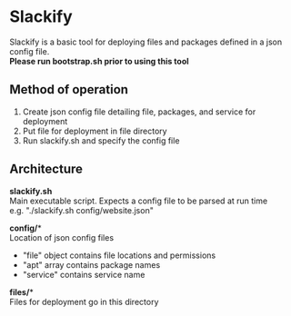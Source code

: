 # Slackify
Slackify is a basic tool for deploying files and packages defined in a json config file.  
**Please run bootstrap.sh prior to using this tool**

## Method of operation
1) Create json config file detailing file, packages, and service for deployment  
2) Put file for deployment in file directory  
3) Run slackify.sh and specify the config file  

## Architecture
**slackify.sh**  
Main executable script.  Expects a config file to be parsed at run time  
e.g. "./slackify.sh config/website.json"

**config/***  
Location of json config files
- "file" object contains file locations and permissions
- "apt" array contains package names
- "service" contains service name

**files/***  
Files for deployment go in this directory
